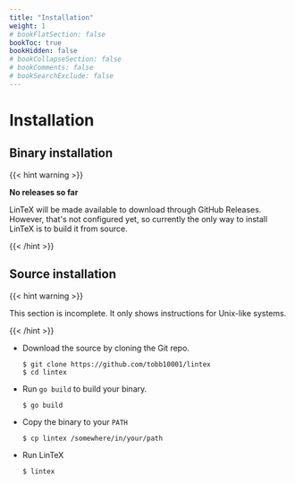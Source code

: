 ```yaml
---
title: "Installation"
weight: 1
# bookFlatSection: false
bookToc: true
bookHidden: false
# bookCollapseSection: false
# bookComments: false
# bookSearchExclude: false
---
```


# Installation

## Binary installation

{{< hint warning >}}

**No releases so far**

LinTeX will be made available to download through GitHub Releases. However, that's not
configured yet, so currently the only way to install LinTeX is to build it from source.

{{< /hint >}}


## Source installation

{{< hint warning >}}

This section is incomplete. It only shows instructions for Unix-like systems.

{{< /hint >}}

- Download the source by cloning the Git repo.

  ```console
  $ git clone https://github.com/tobb10001/lintex
  $ cd lintex
  ```

- Run `go build` to build your binary.

  ```console
  $ go build
  ```

- Copy the binary to your `PATH`

  ```console
  $ cp lintex /somewhere/in/your/path
  ```

- Run LinTeX

  ```console
  $ lintex
  ```
